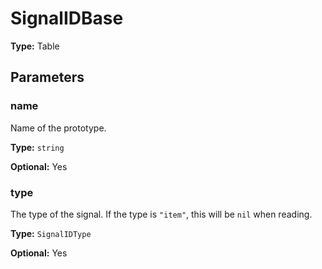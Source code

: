 # SignalIDBase

**Type:** Table

## Parameters

### name

Name of the prototype.

**Type:** `string`

**Optional:** Yes

### type

The type of the signal. If the type is `"item"`, this will be `nil` when reading.

**Type:** `SignalIDType`

**Optional:** Yes

